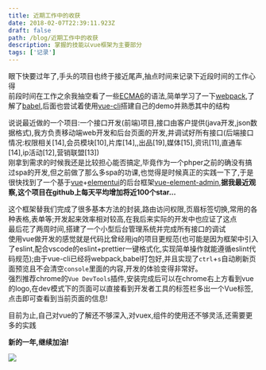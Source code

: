 ```yaml
---
title: 近期工作中的收获
date: 2018-02-07T22:39:11.923Z
draft: false
path: /blog/近期工作中的收获
description: 掌握的技能以vue框架为主要部分
tags: ['记录']
---
```


眼下快要过年了,手头的项目也终于接近尾声,抽点时间来记录下近段时间的工作心得  
前段时间在工作之余我抽空看了一些[ECMA6](http://es6.ruanyifeng.com/)的语法,简单学习了一下[webpack](https://doc.webpack-china.org/),了解了[babel](https://babeljs.cn/),后面也尝试着使用[vue-cli](https://github.com/vuejs/vue-cli)搭建自己的demo并熟悉其中的结构  

说说最近做的一个项目:一个接口开发(前端)项目,接口由客户提供(java开发,json数据格式),我方负责移动端web开发和后台页面的开发,并调试好所有接口(后端接口情况:权限相关[14],会员模块[10],片库[14],,出品[19],媒体[15],资讯[11],直通车[14],ip活动[12],营销联盟[13])  
刚拿到需求的时候我还是比较担心能否搞定,毕竟作为一个phper之前的确没有搞过spa的开发,但之前做了那么多spa的功课,也觉得是时候真正的实践一下了,于是很快找到了一个基于[vue](https://cn.vuejs.org/index.html)+[elementui](http://element-cn.eleme.io/#/zh-CN/component/installation)的后台框架[vue-element-admin](https://github.com/PanJiaChen/vue-element-admin),**据我最近观察,这个项目在github上每天平均增加将近100个star...**  

这个框架替我们完成了很多基本方法的封装,路由访问权限,页眉标签切换,常用的各种表格,表单等;开发起来效率相对较高,在我后来实际的开发中也应证了这点  
最后花了两周时间,搭建了一个小型后台管理系统并完成所有接口的调试  
使用vue做开发的感觉就是代码比曾经用jq的项目更规范(也可能是因为框架中引入了eslint,配合vscode的eslint+prettier一键格式化,实现简单操作就能遵循eslint代码规范);由于vue-cli已经将webpack,babel打包好,并且实现了`ctrl`+`s`自动刷新页面预览且不会清空`console`里面的内容,开发的体验变得非常好。  
强烈推荐chrome的`Vue DevTools`插件,安装完成后可以在chrome右上方看到vue的logo,在dev模式下的页面可以直接看到开发者工具的标签栏多出一个Vue标签,点击即可查看到当前页面的信息!  

目前为止,自己对vue的了解还不够深入,对vuex,组件的使用还不够灵活,还需要更多的实践  

**新的一年,继续加油!**

![](https://lestat.b0.upaiyun.com/blog/dontgiveup.png)